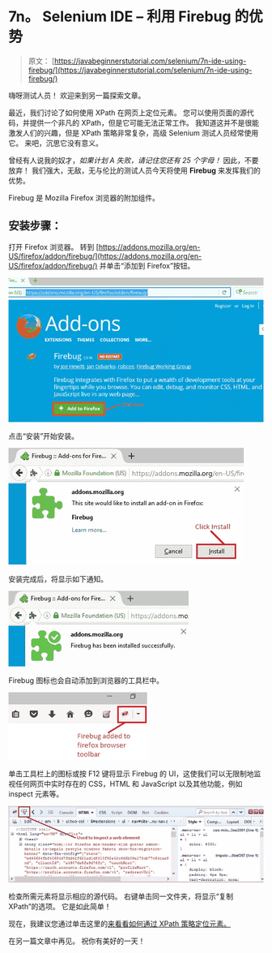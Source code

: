 # 7n。 Selenium IDE – 利用 Firebug 的优势

> 原文： [https://javabeginnerstutorial.com/selenium/7n-ide-using-firebug/](https://javabeginnerstutorial.com/selenium/7n-ide-using-firebug/)

嗨呀测试人员！ 欢迎来到另一篇探索文章。

最近，我们讨论了如何使用 XPath 在网页上定位元素。 您可以使用页面的源代码，并提供一个非凡的 XPath，但是它可能无法正常工作。 我知道这并不是很能激发人们的兴趣，但是 XPath 策略非常复杂，高级 Selenium 测试人员经常使用它。 来吧，沉思它没有意义。

曾经有人说我的奴才，*如果计划 A 失败，请记住您还有 25 个字母！* 因此，不要放弃！ 我们强大，无敌，无与伦比的测试人员今天将使用 **Firebug** 来发挥我们的优势。

Firebug 是 Mozilla Firefox 浏览器的附加组件。

## 安装步骤：

打开 Firefox 浏览器。 转到 [https://addons.mozilla.org/en-US/firefox/addon/firebug/](https://addons.mozilla.org/en-US/firefox/addon/firebug/) 并单击“添加到 Firefox”按钮。

![Firebug addon](img/d3b620ff10d5f4a1356f6bbe63f8c54d.png)

点击“安装”开始安装。

![Firebug install](img/c4f2fbf7366b6b3e3a0569fba9d0008a.png)

安装完成后，将显示如下通知。

![Firebug installation success](img/2e77a52e5586f92a28bf70b4011ce29f.png)    

Firebug 图标也会自动添加到浏览器的工具栏中。

![Firebug toolbar icon](img/79d7b7225ed61673720bbfaa5b4c40f5.png)

单击工具栏上的图标或按 F12 键将显示 Firebug 的 UI，这使我们可以无限制地监视任何网页中实时存在的 CSS，HTML 和 JavaScript 以及其他功能，例如 inspect 元素等。

![Firebug GUI](img/7805f054cefe7be5f11828963f048a8a.png)

检查所需元素将显示相应的源代码。 右键单击同一文件夹，将显示“复制 XPath”的选项。 它是如此简单！

现在，我建议您通过单击这里的[来看看如何通过 XPath 策略定位元素。](https://javabeginnerstutorial.com/selenium/7l-ide-locating-elements-contd/)

在另一篇文章中再见。 祝你有美好的一天！

